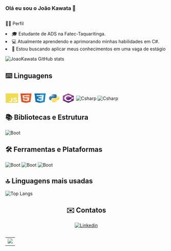 ### Olá eu sou o João Kawata 👋

##

👩‍💻 Perfil

<li>🎓 Estudante de ADS na Fatec-Taquaritinga.</li>

<li>💻 Atualmente aprendendo e aprimorando minhas habilidades em C#.</li>

<li>🌱 Estou buscando aplicar meus conhecimentos em uma vaga de estágio</li>

![JoaoKawata GitHub stats](https://github-readme-stats.vercel.app/api?username=JoaoKawata&show_icons=true&theme=dracula)


## ⌨️ Linguagens
<div style="display: inline_block"><br>
  <img align="center" alt="Js" height="30" width="40" src="https://raw.githubusercontent.com/devicons/devicon/master/icons/javascript/javascript-plain.svg">
  <img align="center" alt="HTML" height="30" width="40" src="https://raw.githubusercontent.com/devicons/devicon/master/icons/html5/html5-original.svg">
  <img align="center" alt="CSS" height="30" width="40" src="https://raw.githubusercontent.com/devicons/devicon/master/icons/css3/css3-original.svg">
  <img align="center" alt="Python" height="30" width="40" src="https://raw.githubusercontent.com/devicons/devicon/master/icons/python/python-original.svg">
  <img align="center" alt="Csharp" height="30" width="40" src="https://raw.githubusercontent.com/devicons/devicon/master/icons/csharp/csharp-original.svg">
  <img align="center" alt="Csharp" height="30" width="40" src="https://cdn.jsdelivr.net/gh/devicons/devicon@latest/icons/c/c-original.svg">
  <img align="center" alt="Csharp" height="30" width="40" src="https://cdn.jsdelivr.net/gh/devicons/devicon@latest/icons/docker/docker-original.svg">

## 📚 Bibliotecas e Estrutura
<img align="center" alt="Boot" height="30" width="40" src="https://cdn.jsdelivr.net/gh/devicons/devicon@latest/icons/bootstrap/bootstrap-original.svg">

 ## 🛠️ Ferramentas e Plataformas     
<img align="center" alt="Boot" height="30" width="40" src="https://cdn.jsdelivr.net/gh/devicons/devicon@latest/icons/git/git-original.svg">
<img align="center" alt="Boot" height="30" width="40" src="https://cdn.jsdelivr.net/gh/devicons/devicon@latest/icons/visualstudio/visualstudio-original.svg">
<img align="center" alt="Boot" height="30" width="40" src="https://cdn.jsdelivr.net/gh/devicons/devicon@latest/icons/vscode/vscode-original.svg">      
  
            

                  
## 🔝 Linguagens mais usadas

![Top Langs](https://github-readme-stats.vercel.app/api/top-langs/?username=JoaoKawata&layout=compact)
<center>
          


## ✉️ Contatos
[![Linkedin](https://img.shields.io/badge/LinkedIn-0077B5?style=for-the-badge&logo=linkedin&logoColor=white)](https://www.linkedin.com/in/jo%C3%A3o-kawata-75b181266/)


</div>

##

<div align="center ">
    <table>
        <tr>
            <td>
            <img src= "https://user-images.githubusercontent.com/74038190/225813708-98b745f2-7d22-48cf-9150-083f1b00d6c9.gif">  
            </td>  
        </tr>
    </table>
</div>
